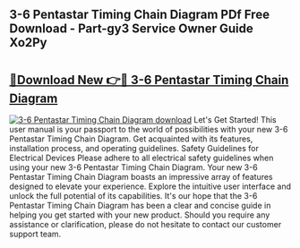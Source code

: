 ## 3-6 Pentastar Timing Chain Diagram PDf Free Download - Part-gy3 Service Owner Guide Xo2Py

# <h2><a href="http://dfrn8lr.blite.top/?on=3-6+Pentastar+Timing+Chain+Diagram">🔗Download New 👉🔴 3-6 Pentastar Timing Chain Diagram</a></h2>

[![3-6 Pentastar Timing Chain Diagram download](https://i.imgur.com/lujVjoI.png)](http://dfrn8lr.blite.top/?on=3-6+Pentastar+Timing+Chain+Diagram)
Let's Get Started! This user manual is your passport to the world of possibilities with your new 3-6 Pentastar Timing Chain Diagram. Get acquainted with its features, installation process, and operating guidelines. Safety Guidelines for Electrical Devices Please adhere to all electrical safety guidelines when using your new 3-6 Pentastar Timing Chain Diagram. Your new 3-6 Pentastar Timing Chain Diagram boasts an impressive array of features designed to elevate your experience. Explore the intuitive user interface and unlock the full potential of its capabilities. It's our hope that the 3-6 Pentastar Timing Chain Diagram has been a clear and concise guide in helping you get started with your new product. Should you require any assistance or clarification, please do not hesitate to contact our customer support team.
